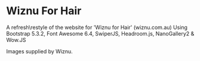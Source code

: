 # Wiznu For Hair

A refresh\restyle of the website for 'Wiznu for Hair' (wiznu.com.au)
Using Bootstrap 5.3.2, Font Awesome 6.4, SwiperJS, Headroom.js, NanoGallery2 & Wow.JS

Images supplied by Wiznu.

